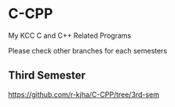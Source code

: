 # C-CPP
My KCC C and C++ Related Programs

Please check other branches for each semesters

## Third Semester
https://github.com/r-kjha/C-CPP/tree/3rd-sem
